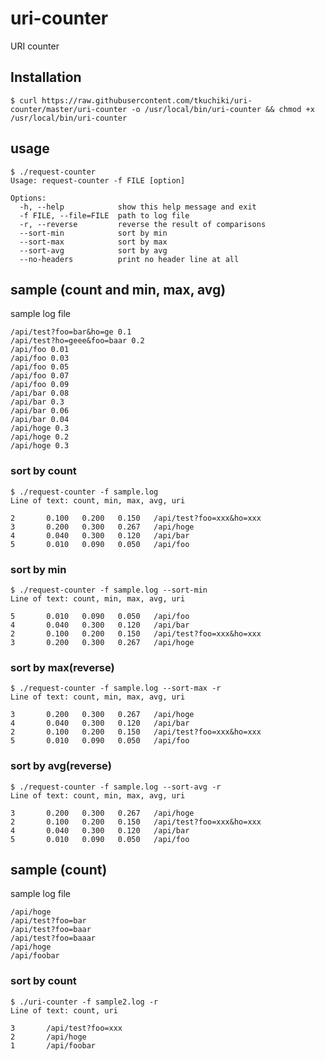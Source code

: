 uri-counter
===============

URI counter

## Installation

~~~~
$ curl https://raw.githubusercontent.com/tkuchiki/uri-counter/master/uri-counter -o /usr/local/bin/uri-counter && chmod +x /usr/local/bin/uri-counter
~~~~

## usage

~~~~
$ ./request-counter
Usage: request-counter -f FILE [option]

Options:
  -h, --help            show this help message and exit
  -f FILE, --file=FILE  path to log file
  -r, --reverse         reverse the result of comparisons
  --sort-min            sort by min
  --sort-max            sort by max
  --sort-avg            sort by avg
  --no-headers          print no header line at all
~~~~

## sample (count and min, max, avg)

sample log file

~~~~
/api/test?foo=bar&ho=ge 0.1
/api/test?ho=geee&foo=baar 0.2
/api/foo 0.01
/api/foo 0.03
/api/foo 0.05
/api/foo 0.07
/api/foo 0.09
/api/bar 0.08
/api/bar 0.3
/api/bar 0.06
/api/bar 0.04
/api/hoge 0.3
/api/hoge 0.2
/api/hoge 0.3
~~~~

### sort by count

~~~~
$ ./request-counter -f sample.log
Line of text: count, min, max, avg, uri

2       0.100   0.200   0.150   /api/test?foo=xxx&ho=xxx
3       0.200   0.300   0.267   /api/hoge
4       0.040   0.300   0.120   /api/bar
5       0.010   0.090   0.050   /api/foo
~~~~

### sort by min

~~~~
$ ./request-counter -f sample.log --sort-min
Line of text: count, min, max, avg, uri

5       0.010   0.090   0.050   /api/foo
4       0.040   0.300   0.120   /api/bar
2       0.100   0.200   0.150   /api/test?foo=xxx&ho=xxx
3       0.200   0.300   0.267   /api/hoge
~~~~

### sort by max(reverse)

~~~~
$ ./request-counter -f sample.log --sort-max -r
Line of text: count, min, max, avg, uri

3       0.200   0.300   0.267   /api/hoge
4       0.040   0.300   0.120   /api/bar
2       0.100   0.200   0.150   /api/test?foo=xxx&ho=xxx
5       0.010   0.090   0.050   /api/foo
~~~~

### sort by avg(reverse)

~~~~
$ ./request-counter -f sample.log --sort-avg -r
Line of text: count, min, max, avg, uri

3       0.200   0.300   0.267   /api/hoge
2       0.100   0.200   0.150   /api/test?foo=xxx&ho=xxx
4       0.040   0.300   0.120   /api/bar
5       0.010   0.090   0.050   /api/foo
~~~~

## sample (count)

sample log file

~~~~
/api/hoge
/api/test?foo=bar
/api/test?foo=baar
/api/test?foo=baaar
/api/hoge
/api/foobar
~~~~

### sort by count

~~~~
$ ./uri-counter -f sample2.log -r
Line of text: count, uri

3       /api/test?foo=xxx
2       /api/hoge
1       /api/foobar
~~~~